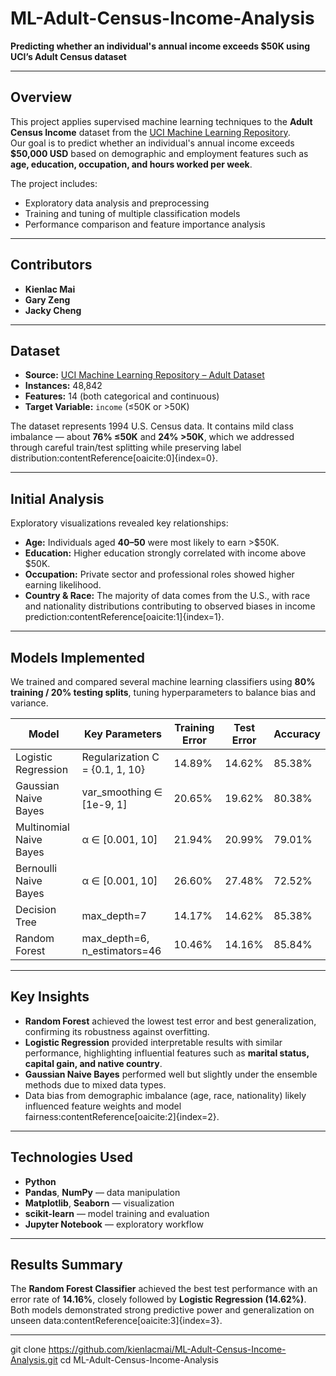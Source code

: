 # ML-Adult-Census-Income-Analysis
**Predicting whether an individual's annual income exceeds $50K using UCI’s Adult Census dataset**

---

## Overview
This project applies supervised machine learning techniques to the **Adult Census Income** dataset from the [UCI Machine Learning Repository](https://archive.ics.uci.edu).  
Our goal is to predict whether an individual's annual income exceeds **$50,000 USD** based on demographic and employment features such as **age, education, occupation, and hours worked per week**.

The project includes:
- Exploratory data analysis and preprocessing  
- Training and tuning of multiple classification models  
- Performance comparison and feature importance analysis  

---

## Contributors
- **Kienlac Mai**  
- **Gary Zeng**  
- **Jacky Cheng**

---

## Dataset
- **Source:** [UCI Machine Learning Repository – Adult Dataset](https://archive.ics.uci.edu/dataset/2/adult)  
- **Instances:** 48,842  
- **Features:** 14 (both categorical and continuous)  
- **Target Variable:** `income` (≤50K or >50K)

The dataset represents 1994 U.S. Census data. It contains mild class imbalance — about **76% ≤50K** and **24% >50K**, which we addressed through careful train/test splitting while preserving label distribution:contentReference[oaicite:0]{index=0}.

---

## Initial Analysis
Exploratory visualizations revealed key relationships:
- **Age:** Individuals aged **40–50** were most likely to earn >$50K.  
- **Education:** Higher education strongly correlated with income above $50K.  
- **Occupation:** Private sector and professional roles showed higher earning likelihood.  
- **Country & Race:** The majority of data comes from the U.S., with race and nationality distributions contributing to observed biases in income prediction:contentReference[oaicite:1]{index=1}.

---

## Models Implemented
We trained and compared several machine learning classifiers using **80% training / 20% testing splits**, tuning hyperparameters to balance bias and variance.

| Model | Key Parameters | Training Error | Test Error | Accuracy |
|-------|----------------|----------------|-------------|-----------|
| Logistic Regression | Regularization C = {0.1, 1, 10} | 14.89% | 14.62% | 85.38% |
| Gaussian Naive Bayes | var_smoothing ∈ [1e-9, 1] | 20.65% | 19.62% | 80.38% |
| Multinomial Naive Bayes | α ∈ [0.001, 10] | 21.94% | 20.99% | 79.01% |
| Bernoulli Naive Bayes | α ∈ [0.001, 10] | 26.60% | 27.48% | 72.52% |
| Decision Tree | max_depth=7 | 14.17% | 14.62% | 85.38% |
| Random Forest | max_depth=6, n_estimators=46 | 10.46% | 14.16% | 85.84% |

---

## Key Insights
- **Random Forest** achieved the lowest test error and best generalization, confirming its robustness against overfitting.  
- **Logistic Regression** provided interpretable results with similar performance, highlighting influential features such as **marital status, capital gain, and native country**.  
- **Gaussian Naive Bayes** performed well but slightly under the ensemble methods due to mixed data types.  
- Data bias from demographic imbalance (age, race, nationality) likely influenced feature weights and model fairness:contentReference[oaicite:2]{index=2}.

---

## Technologies Used
- **Python**  
- **Pandas**, **NumPy** — data manipulation  
- **Matplotlib**, **Seaborn** — visualization  
- **scikit-learn** — model training and evaluation  
- **Jupyter Notebook** — exploratory workflow  

---

## Results Summary
The **Random Forest Classifier** achieved the best test performance with an error rate of **14.16%**, closely followed by **Logistic Regression (14.62%)**.  
Both models demonstrated strong predictive power and generalization on unseen data:contentReference[oaicite:3]{index=3}.

---

   git clone https://github.com/kienlacmai/ML-Adult-Census-Income-Analysis.git
   cd ML-Adult-Census-Income-Analysis
